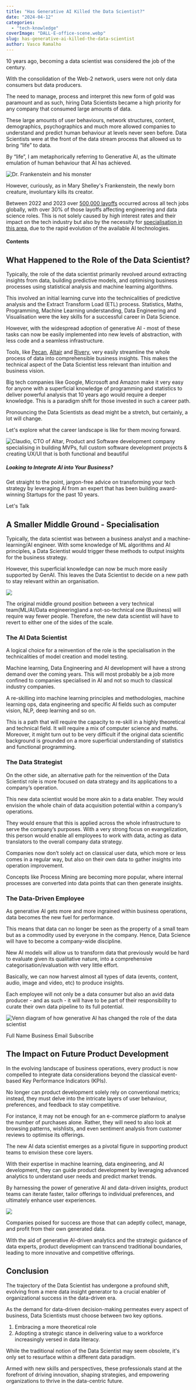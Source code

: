 ```yaml
---
title: "Has Generative AI Killed the Data Scientist?"
date: "2024-04-12"
categories:
  - "tech-knowledge"
coverImage: "DALL·E-office-scene.webp"
slug: has-generative-ai-killed-the-data-scientist
author: Vasco Ramalho
---
```


10 years ago, becoming a data scientist was considered the job of the century.

With the consolidation of the Web-2 network, users were not only data consumers but data producers.

The need to manage, process and interpret this new form of gold was paramount and as such, hiring Data Scientists became a high priority for any company that consumed large amounts of data.

These large amounts of user behaviours, network structures, content, demographics, psychographics and much more allowed companies to understand and predict human behaviour at levels never seen before. Data Scientists were at the front of the data stream process that allowed us to bring “life” to data.

By “life”, I am metaphorically referring to Generative AI, as the ultimate emulation of human behaviour that AI has achieved.

![Dr. Frankenstein and his monster](https://raw.githubusercontent.com/vmagellan/altar-blog/main/posts/images/Death-of-Data-Scientist-1024x800.png)

However, curiously, as in Mary Shelley's Frankenstein, the newly born creature, involuntary kills its creator.

Between 2022 and 2023 over [500,000 layoffs](https://www.stratascratch.com/blog/data-science-in-2024-what-has-changed/) occurred across all tech jobs globally, with over 30% of those layoffs affecting engineering and data science roles. This is not solely caused by high interest rates and their impact on the tech industry but also by the necessity for [specialisation in this area](https://365datascience.com/career-advice/data-scientist-job-market/), due to the rapid evolution of the available AI technologies.

#### Contents

## What Happened to the Role of the Data Scientist?

Typically, the role of the data scientist primarily revolved around extracting insights from data, building predictive models, and optimising business processes using statistical analysis and machine learning algorithms.

This involved an initial learning curve into the technicalities of predictive analysis and the Extract Transform Load (ETL) process. Statistics, Maths, Programming, Machine Learning understanding, Data Engineering and Visualisation were the key skills for a successful career in Data Science.

However, with the widespread adoption of generative AI - most of these tasks can now be easily implemented into new levels of abstraction, with less code and a seamless infrastructure.

Tools, like [Pecan](https://www.pecan.ai/), [Altair](https://altair.com/data-analytics) and [Rivery](https://rivery.io/), very easily streamline the whole process of data into comprehensible business insights. This makes the technical aspect of the Data Scientist less relevant than intuition and business vision.

Big tech companies like Google, Microsoft and Amazon make it very easy for anyone with a superficial knowledge of programming and statistics to deliver powerful analysis that 10 years ago would require a deeper knowledge. This is a paradigm shift for those invested in such a career path.

Pronouncing the Data Scientists as dead might be a stretch, but certainly, a lot will change.

Let's explore what the career landscape is like for them moving forward.

![Claudio, CTO of Altar, Product and Software development company specialising in building MVPs, full custom software development projects & creating UX/UI that is both functional and beautiful](https://raw.githubusercontent.com/vmagellan/altar-blog/main/posts/images/cta-colors-claudio-happy.png)

##### Looking to Integrate AI into Your Business?

Get straight to the point, jargon-free advice on transforming your tech strategy by leveraging AI from an expert that has been building award-winning Startups for the past 10 years.

Let's Talk

## A Smaller Middle Ground - Specialisation

Typically, the data scientist was between a business analyst and a machine-learning/AI engineer. With some knowledge of ML algorithms and AI principles, a Data Scientist would trigger these methods to output insights for the business strategy.

However, this superficial knowledge can now be much more easily supported by GenAI. This leaves the Data Scientist to decide on a new path to stay relevant within an organisation.

![](https://raw.githubusercontent.com/vmagellan/altar-blog/main/posts/images/Death-of-Data-Scientist-1-1024x781.png)

The original middle ground position between a very technical team(ML/AI/Data engineering)and a not-so-technical one (Business) will require way fewer people. Therefore, the new data scientist will have to revert to either one of the sides of the scale.

### The AI Data Scientist

A logical choice for a reinvention of the role is the specialisation in the technicalities of model creation and model testing.

Machine learning, Data Engineering and AI development will have a strong demand over the coming years. This will most probably be a job more confined to companies specialised in AI and not so much to classical industry companies.

A re-skilling into machine learning principles and methodologies, machine learning ops, data engineering and specific AI fields such as computer vision, NLP, deep learning and so on.

This is a path that will require the capacity to re-skill in a highly theoretical and technical field. It will require a mix of computer science and maths. Moreover, it might turn out to be very difficult if the original data scientific background is grounded on a more superficial understanding of statistics and functional programming.

### The Data Strategist

On the other side, an alternative path for the reinvention of the Data Scientist role is more focused on data strategy and its applications to a company’s operation.

This new data scientist would be more akin to a data enabler. They would envision the whole chain of data acquisition potential within a company’s operations.

They would ensure that this is applied across the whole infrastructure to serve the company’s purposes. With a very strong focus on evangelization, this person would enable all employees to work with data, acting as data translators to the overall company data strategy.

Companies now don’t solely act on classical user data, which more or less comes in a regular way, but also on their own data to gather insights into operation improvement.

Concepts like Process Mining are becoming more popular, where internal processes are converted into data points that can then generate insights.

### The Data-Driven Employee

As generative AI gets more and more ingrained within business operations, data becomes the new fuel for performance.

This means that data can no longer be seen as the property of a small team but as a commodity used by everyone in the company. Hence, Data Science will have to become a company-wide discipline.

New AI models will allow us to transform data that previously would be hard to evaluate given its qualitative nature, into a comprehensive categorisation/evaluation with very little effort.

Basically, we can now harvest almost all types of data (events, content, audio, image and video, etc) to produce insights.

Each employee will not only be a data consumer but also an avid data producer - and as such - it will have to be part of their responsibility to curate their own data pipeline to its full potential.

![Venn diagram of how generative AI has changed the role of the data scientist](https://raw.githubusercontent.com/vmagellan/altar-blog/main/posts/images/Death-of-Data-Scientist-2-1024x469.png)

Full Name Business Email Subscribe

## The Impact on Future Product Development

In the evolving landscape of business operations, every product is now compelled to integrate data considerations beyond the classical event-based Key Performance Indicators (KPIs).

No longer can product development solely rely on conventional metrics; instead, they must delve into the intricate layers of user behaviour, preferences, and feedback to stay competitive.

For instance, it may not be enough for an e-commerce platform to analyse the number of purchases alone. Rather, they will need to also look at browsing patterns, wishlists, and even sentiment analysis from customer reviews to optimise its offerings.

The new AI data scientist emerges as a pivotal figure in supporting product teams to envision these core layers.

With their expertise in machine learning, data engineering, and AI development, they can guide product development by leveraging advanced analytics to understand user needs and predict market trends.

By harnessing the power of generative AI and data-driven insights, product teams can iterate faster, tailor offerings to individual preferences, and ultimately enhance user experiences.

![](https://raw.githubusercontent.com/vmagellan/altar-blog/main/posts/images/Death-of-Data-Scientist-3-1024x696.png)

Companies poised for success are those that can adeptly collect, manage, and profit from their own generated data.

With the aid of generative AI-driven analytics and the strategic guidance of data experts, product development can transcend traditional boundaries, leading to more innovative and competitive offerings.

## Conclusion

The trajectory of the Data Scientist has undergone a profound shift, evolving from a mere data insight generator to a crucial enabler of organizational success in the data-driven era.

As the demand for data-driven decision-making permeates every aspect of business, Data Scientists must choose between two key options.

1. Embracing a more theoretical role
2. Adopting a strategic stance in delivering value to a workforce increasingly versed in data literacy.

While the traditional notion of the Data Scientist may seem obsolete, it's only set to resurface within a different data paradigm.

Armed with new skills and perspectives, these professionals stand at the forefront of driving innovation, shaping strategies, and empowering organizations to thrive in the data-centric future.
